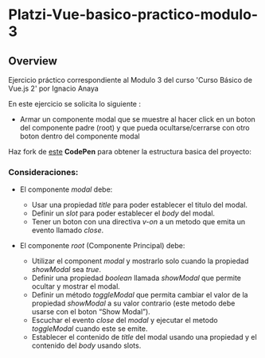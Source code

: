 # Platzi-Vue-basico-practico-modulo-3

## Overview

Ejercicio práctico correspondiente al Modulo 3 del curso 'Curso Básico de Vue.js 2' por Ignacio Anaya

En este ejercicio se solicita lo siguiente :

- Armar un componente modal que se muestre al hacer click en un boton del componente padre (root) y que pueda ocultarse/cerrarse con otro boton dentro del componente modal

Haz fork de [este](https://codepen.io/ianaya89/pen/LYYJzor) **CodePen** para obtener la estructura basica del proyecto:

### Consideraciones:

- El componente *modal* debe:
  - Usar una propiedad *title* para poder establecer el titulo del modal.
  - Definir un *slot* para poder establecer el *body* del modal.
  - Tener un boton con una directiva *v-on* a un metodo que emita un evento llamado *close*.

- El componente *root* (Componente Principal) debe:
  - Utilizar el component *modal* y mostrarlo solo cuando la propiedad *showModal* sea *true*.
  - Definir una propiedad *boolean* llamada *showModal* que permite ocultar y mostrar el modal.
  - Definir un método *toggleModal* que permita cambiar el valor de la propiedad *showModal* a su valor contrario (este metodo debe usarse con el boton “Show Modal”).
  - Escuchar el evento *close* del *modal* y ejecutar el metodo *toggleModal* cuando este se emite.
  - Establecer el contenido de *title* del modal usando una propiedad y el contenido del *body* usando slots.
